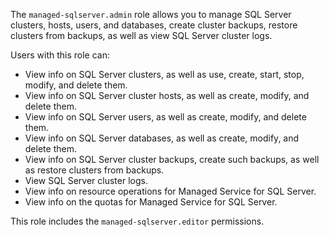 The `managed-sqlserver.admin` role allows you to manage SQL Server clusters, hosts, users, and databases, create cluster backups, restore clusters from backups, as well as view SQL Server cluster logs.

Users with this role can:
* View info on SQL Server clusters, as well as use, create, start, stop, modify, and delete them.
* View info on SQL Server cluster hosts, as well as create, modify, and delete them.
* View info on SQL Server users, as well as create, modify, and delete them.
* View info on SQL Server databases, as well as create, modify, and delete them.
* View info on SQL Server cluster backups, create such backups, as well as restore clusters from backups.
* View SQL Server cluster logs.
* View info on resource operations for Managed Service for SQL Server.
* View info on the quotas for Managed Service for SQL Server.

This role includes the `managed-sqlserver.editor` permissions.